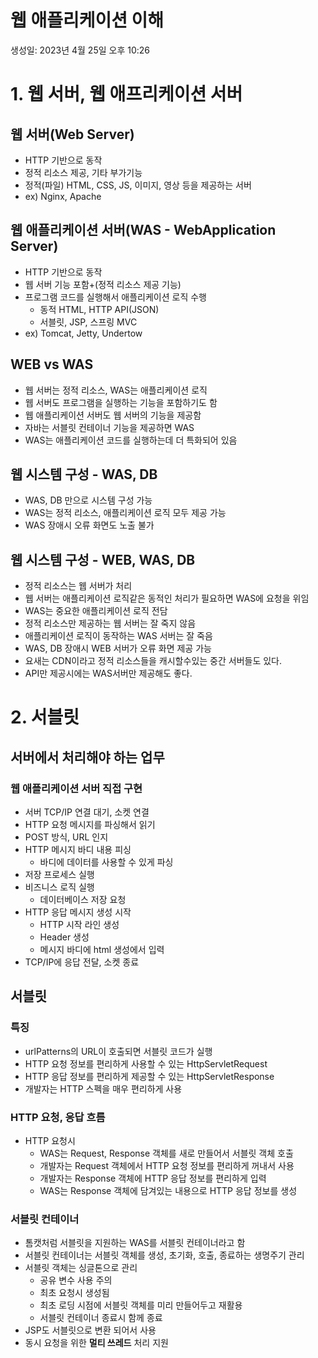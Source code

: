 # 웹 애플리케이션 이해

생성일: 2023년 4월 25일 오후 10:26

# 1. 웹 서버, 웹 애프리케이션 서버

## 웹 서버(Web Server)

- HTTP 기반으로 동작
- 정적 리소스 제공, 기타 부가기능
- 정적(파일) HTML, CSS, JS, 이미지, 영상 등을 제공하는 서버
- ex) Nginx, Apache

## 웹 애플리케이션 서버(WAS - WebApplication Server)

- HTTP 기반으로 동작
- 웹 서버 기능 포함+(정적 리소스 제공 기능)
- 프로그램 코드를 실행해서 애플리케이션 로직 수행
    - 동적 HTML, HTTP API(JSON)
    - 서블릿, JSP, 스프링 MVC
- ex) Tomcat, Jetty, Undertow

## WEB vs WAS

- 웹 서버는 정적 리소스, WAS는 애플리케이션 로직
- 웹 서버도 프로그램을 실행하는 기능을 포함하기도 함
- 웹 애플리케이션 서버도 웹 서버의 기능을 제공함
- 자바는 서블릿 컨테이너 기능을 제공하면 WAS
- WAS는 애플리케이션 코드를 실행하는데 더 특화되어 있음

## 웹 시스템 구성 - WAS, DB

- WAS, DB 만으로 시스템 구성 가능
- WAS는 정적 리소스, 애플리케이션 로직 모두 제공 가능
- WAS 장애시 오류 화면도 노출 불가

## 웹 시스템 구성 - WEB, WAS, DB

- 정적 리소스는 웹 서버가 처리
- 웹 서버는 애플리케이션 로직같은 동적인 처리가 필요하면 WAS에 요청을 위임
- WAS는 중요한 애플리케이션 로직 전담
- 정적 리소스만 제공하는 웹 서버는 잘 죽지 않음
- 애플리케이션 로직이 동작하는 WAS 서버는 잘 죽음
- WAS, DB 장애시 WEB 서버가 오류 화면 제공 가능
- 요새는 CDN이라고 정적 리소스들을 캐시할수있는 중간 서버들도 있다.
- API만 제공시에는 WAS서버만 제공해도 좋다.

# 2. 서블릿

## 서버에서 처리해야 하는 업무

### 웹 애플리케이션 서버 직접 구현

- 서버 TCP/IP 연결 대기, 소켓 연결
- HTTP 요청 메시지를 파싱해서 읽기
- POST 방식,  URL 인지
- HTTP 메시지 바디 내용 피싱
    - 바디에 데이터를 사용할 수 있게 파싱
- 저장 프로세스 실행
- 비즈니스 로직 실행
    - 데이터베이스 저장 요청
- HTTP 응답 메시지 생성 시작
    - HTTP 시작 라인 생성
    - Header 생성
    - 메시지 바디에 html 생성에서 입력
- TCP/IP에 응답 전달, 소켓 종료

## 서블릿

### 특징

- urlPatterns의 URL이 호출되면 서블릿 코드가 실행
- HTTP 요청 정보를 편리하게 사용할 수 있는 HttpServletRequest
- HTTP 응답 정보를 편리하게 제공할 수 있는 HttpServletResponse
- 개발자는 HTTP 스펙을 매우 편리하게 사용

### HTTP 요청, 응답 흐름

- HTTP 요청시
    - WAS는 Request, Response 객체를 새로 만들어서 서블릿 객체 호출
    - 개발자는 Request 객체에서 HTTP 요청 정보를 편리하게 꺼내서 사용
    - 개발자는 Response 객체에 HTTP 응답 정보를 편리하게 입력
    - WAS는 Response 객체에 담겨있는 내용으로 HTTP 응답 정보를 생성

### 서블릿 컨테이너

- 톰캣처럼 서블릿을 지원하는 WAS를 서블릿 컨테이너라고 함
- 서블릿 컨테이너는 서블릿 객체를 생성, 초기화, 호출, 종료하는 생명주기 관리
- 서블릿 객체는 싱글톤으로 관리
    - 공유 변수 사용 주의
    - 최초 요청시 생성됨
    - 최초 로딩 시점에 서블릿 객체를 미리 만들어두고 재활용
    - 서블릿 컨테이너 종료시 함께 종료
- JSP도 서블릿으로 변환 되어서 사용
- 동시 요청을 위한 **멀티 쓰레드** 처리 지원